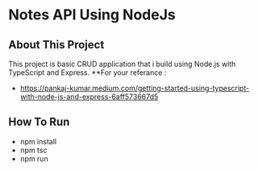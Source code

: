 # Notes API Using NodeJs 

## About This Project
This project is basic CRUD application that i build using Node.js with TypeScript and Express.
**For your referance :
 * https://pankaj-kumar.medium.com/getting-started-using-typescript-with-node-js-and-express-6aff573667d5

## How To Run
* npm install
* npm tsc
* npm run